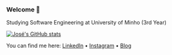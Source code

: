 ### Welcome 👋

Studying Software Engineering at University of Minho (3rd Year)



[![José's GitHub stats](https://github-readme-stats.vercel.app/api?username=jpdiasfernandes&count_private=true&theme=gruvbox_light)](https://github.com/anuraghazra/github-readme-stats)

You can find me here:
[LinkedIn](https://www.linkedin.com/in/jos%C3%A9-pedro-fernandes-4ba14b20b/) •
[Instagram](https://www.instagram.com/jpdiasfernandes13/) •
[Blog](http://jpfernandesmaps.online/) 

 
 
 <!---
**jpdiasfernandes/jpdiasfernandes** is a ✨ _special_ ✨ repository because its `README.md` (this file) appears on your GitHub profile.

Here are some ideas to get you started:

- 🔭 I’m currently working on ...
- 🌱 I’m currently learning ...
- 👯 I’m looking to collaborate on ...
- 🤔 I’m looking for help with ...
- 💬 Ask me about ...
- 📫 How to reach me: ...
- 😄 Pronouns: ...
- ⚡ Fun fact: ...
-->

